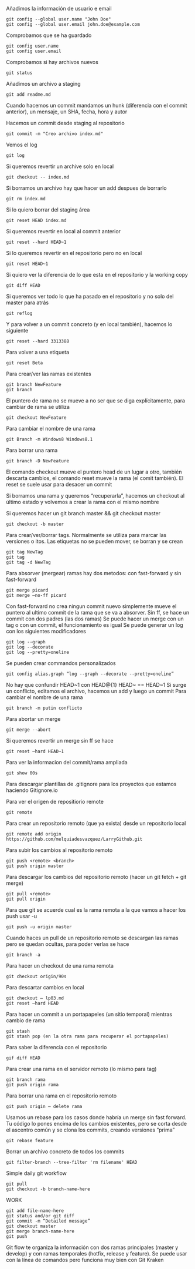Añadimos la información de usuario e email

```
git config --global user.name "John Doe"
git config --global user.email john.doe@example.com
```

Comprobamos que se ha guardado

```
git config user.name
git config user.email
```

Comprobamos si hay archivos nuevos

```
git status
```

Añadimos un archivo a staging

```
git add readme.md
```

Cuando hacemos un commit mandamos un hunk (diferencia con el commit anterior), un mensaje, un SHA, fecha, hora y autor

Hacemos un commit desde staging al repositorio

```
git commit -m "Creo archivo index.md"
```

Vemos el log

```
git log
```


Si queremos revertir un archive solo en local

```
git checkout -- index.md
```

Si borramos un archivo hay que hacer un add despues de borrarlo

```
git rm index.md
```

Si lo quiero borrar del staging área

```
git reset HEAD index.md
```

Si queremos revertir en local al commit anterior

```
git reset --hard HEAD~1 
```

Si lo queremos revertir en el repositorio pero no en local

```
git reset HEAD~1
```

Si quiero ver la diferencia de lo que esta en el repositorio y la working copy

```
git diff HEAD
```


Si queremos ver todo lo que ha pasado en el repositorio y no solo del master para atrás

```
git reflog
```

Y para volver a un commit concreto (y en local también), hacemos lo siguiente

```
git reset --hard 3313388
```



Para volver a una etiqueta

```
git reset Beta
```

Para crear/ver las ramas existentes

```
git branch NewFeature
git branch
```



El puntero de rama no se mueve a no ser que se diga explícitamente, para cambiar de rama se utiliza

```
git checkout NewFeature
```

Para cambiar el nombre de una rama

```
git Branch -m Windows8 Windows8.1
```

Para borrar una rama

```
git branch -D NewFeature
```

El comando checkout mueve el puntero head de un lugar a otro, también descarta cambios, el comando reset mueve la rama (el comit también). El reset se suele usar para desacer un commit

Si borramos una rama y queremos “recuperarla”, hacemos un checkout al último estado y volvemos a crear la rama con el mismo nombre

Si queremos hacer un git branch master && git checkout master

```
git checkout -b master
```

Para crear/ver/borrar tags. Normalmente se utiliza para marcar las versiones o itos. Las etiquetas no se pueden mover, se borran y se crean

```
git tag NewTag
git tag
git tag -d NewTag
```

Para absorver (mergear) ramas hay dos metodos: con fast-forward y sin fast-forward 

```
git merge picard
git merge –no-ff picard
```

Con fast-forward no crea ningun commit nuevo simplemente mueve el puntero al ultimo commit de la rama que se va a absorver. Sin ff, se hace un commit con dos padres (las dos ramas)
Se puede hacer un merge con un tag o con un commit, el funcionamiento es igual
Se puede generar un log con los siguientes modificadores

```
git log --graph
git log --decorate
git log --pretty=oneline
```

Se pueden crear commandos personalizados

```
git config alias.graph “log --graph --decorate --pretty=oneline”
```

No hay que confundir HEAD~1 con HEAD@{1}
HEAD~ == HEAD~1
Si surge un conflicto, editamos el archivo, hacemos un add y luego un commit
Para cambiar el nombre de una rama

```
git branch -m putin conflicto
```

Para abortar un merge

```
git merge --abort
```

Si queremos revertir un merge sin ff se hace

```
git reset –hard HEAD~1
```

Para ver la informacion del commit/rama ampliada

```
git show 00s
```

Para descargar plantillas de .gitignore para los proyectos que estamos haciendo
Gitignore.io

Para ver el origen de repositiorio remote

```
git remote
```

Para crear un repositorio remoto (que ya exista) desde un repositorio local

```
git remote add origin https://github.com/melquiadesvazquez/LarryGithub.git
```

Para subir los cambios al repositorio remoto

```
git push <remote> <branch>
git push origin master
```

Para descargar los cambios del repositorio remoto (hacer un git fetch + git merge)

```
git pull <remote>
git pull origin
```

Para que git se acuerde cual es la rama remota a la que vamos a hacer los push usar -u

```
git push -u origin master
```

Cuando haces un pull de un repositorio remoto se descargan las ramas pero se quedan ocultas, para poder verlas se hace

```
git branch -a
```

Para hacer un checkout de una rama remota

```
git checkout origin/90s
```

Para descartar cambios en  local

```
git checkout – lp03.md
git reset –hard HEAD
```

Para hacer un commit a un portapapeles (un sitio temporal) mientras cambio de rama

```
git stash
git stash pop (en la otra rama para recuperar el portapapeles)
```

Para saber la diferencia con el repositorio

```
gif diff HEAD
```

Para crear una rama en el servidor remoto (lo mismo para tag)

```
git branch rama
git push origin rama
```
Para borrar una rama en el repositorio remoto
```
git push origin – delete rama
```

Usamos un rebase para los casos donde habría un merge sin fast forward. Tu código lo pones encima de los cambios existentes, pero se corta desde el ascentro común y se clona los commits, creando versiones “prima”

```
git rebase feature
```

Borrar un archivo concreto de todos los commits

```
git filter-branch --tree-filter 'rm filename' HEAD
```

Simple daily git workflow
```
git pull
git checkout -b branch-name-here
```

WORK

```
git add file-name-here
git status and/or git diff
git commit -m “Detailed message”
git checkout master
git merge branch-name-here
git push
```

Git flow te organiza la información con dos ramas principales (master y develop) y con ramas temporales (hotfix, release y feature). Se puede usar con la línea de comandos pero funciona muy bien con Git Kraken


